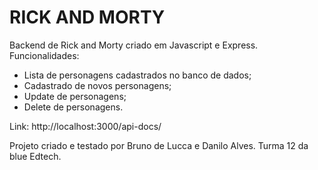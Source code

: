 # RICK AND MORTY


Backend de Rick and Morty criado em Javascript e Express. 
Funcionalidades:

- Lista de personagens cadastrados no banco de dados;
- Cadastrado de novos personagens;
- Update de personagens;
- Delete de personagens.

Link: http://localhost:3000/api-docs/

Projeto criado e testado por Bruno de Lucca e Danilo Alves.
Turma 12 da blue Edtech.
